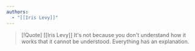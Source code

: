 ```yaml
---
authors:
  - "[[Iris Levy]]"
---
```

> [!Quote] [[Iris Levy]]
> It's not because you don't understand how it works that it cannot be understood. Everything has an explanation.